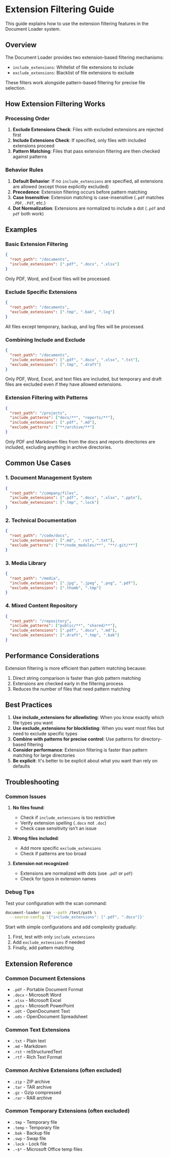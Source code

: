 # Extension Filtering Guide

This guide explains how to use the extension filtering features in the Document Loader system.

## Overview

The Document Loader provides two extension-based filtering mechanisms:
- `include_extensions`: Whitelist of file extensions to include
- `exclude_extensions`: Blacklist of file extensions to exclude

These filters work alongside pattern-based filtering for precise file selection.

## How Extension Filtering Works

### Processing Order

1. **Exclude Extensions Check**: Files with excluded extensions are rejected first
2. **Include Extensions Check**: If specified, only files with included extensions proceed
3. **Pattern Matching**: Files that pass extension filtering are then checked against patterns

### Behavior Rules

1. **Default Behavior**: If no `include_extensions` are specified, all extensions are allowed (except those explicitly excluded)
2. **Precedence**: Extension filtering occurs before pattern matching
3. **Case Insensitive**: Extension matching is case-insensitive (`.pdf` matches `.PDF`, `.Pdf`, etc.)
4. **Dot Normalization**: Extensions are normalized to include a dot (`.pdf` and `pdf` both work)

## Examples

### Basic Extension Filtering

```json
{
  "root_path": "/documents",
  "include_extensions": [".pdf", ".docx", ".xlsx"]
}
```
Only PDF, Word, and Excel files will be processed.

### Exclude Specific Extensions

```json
{
  "root_path": "/documents",
  "exclude_extensions": [".tmp", ".bak", ".log"]
}
```
All files except temporary, backup, and log files will be processed.

### Combining Include and Exclude

```json
{
  "root_path": "/documents",
  "include_extensions": [".pdf", ".docx", ".xlsx", ".txt"],
  "exclude_extensions": [".tmp", ".draft"]
}
```
Only PDF, Word, Excel, and text files are included, but temporary and draft files are excluded even if they have allowed extensions.

### Extension Filtering with Patterns

```json
{
  "root_path": "/projects",
  "include_patterns": ["docs/**", "reports/**"],
  "include_extensions": [".pdf", ".md"],
  "exclude_patterns": ["**/archive/**"]
}
```
Only PDF and Markdown files from the docs and reports directories are included, excluding anything in archive directories.

## Common Use Cases

### 1. Document Management System
```json
{
  "root_path": "/company/files",
  "include_extensions": [".pdf", ".docx", ".xlsx", ".pptx"],
  "exclude_extensions": [".tmp", ".lock"]
}
```

### 2. Technical Documentation
```json
{
  "root_path": "/code/docs",
  "include_extensions": [".md", ".rst", ".txt"],
  "exclude_patterns": ["**/node_modules/**", "**/.git/**"]
}
```

### 3. Media Library
```json
{
  "root_path": "/media",
  "include_extensions": [".jpg", ".jpeg", ".png", ".pdf"],
  "exclude_extensions": [".thumb", ".tmp"]
}
```

### 4. Mixed Content Repository
```json
{
  "root_path": "/repository",
  "include_patterns": ["public/**", "shared/**"],
  "include_extensions": [".pdf", ".docx", ".md"],
  "exclude_extensions": [".draft", ".tmp", ".bak"]
}
```

## Performance Considerations

Extension filtering is more efficient than pattern matching because:
1. Direct string comparison is faster than glob pattern matching
2. Extensions are checked early in the filtering process
3. Reduces the number of files that need pattern matching

## Best Practices

1. **Use include_extensions for allowlisting**: When you know exactly which file types you want
2. **Use exclude_extensions for blocklisting**: When you want most files but need to exclude specific types
3. **Combine with patterns for precise control**: Use patterns for directory-based filtering
4. **Consider performance**: Extension filtering is faster than pattern matching for large directories
5. **Be explicit**: It's better to be explicit about what you want than rely on defaults

## Troubleshooting

### Common Issues

1. **No files found**:
   - Check if `include_extensions` is too restrictive
   - Verify extension spelling (`.docx` not `.doc`)
   - Check case sensitivity isn't an issue

2. **Wrong files included**:
   - Add more specific `exclude_extensions`
   - Check if patterns are too broad

3. **Extension not recognized**:
   - Extensions are normalized with dots (use `.pdf` or `pdf`)
   - Check for typos in extension names

### Debug Tips

Test your configuration with the scan command:
```bash
document-loader scan --path /test/path \
  --source-config '{"include_extensions": [".pdf", ".docx"]}'
```

Start with simple configurations and add complexity gradually:
1. First, test with only `include_extensions`
2. Add `exclude_extensions` if needed
3. Finally, add pattern matching

## Extension Reference

### Common Document Extensions
- `.pdf` - Portable Document Format
- `.docx` - Microsoft Word
- `.xlsx` - Microsoft Excel
- `.pptx` - Microsoft PowerPoint
- `.odt` - OpenDocument Text
- `.ods` - OpenDocument Spreadsheet

### Common Text Extensions
- `.txt` - Plain text
- `.md` - Markdown
- `.rst` - reStructuredText
- `.rtf` - Rich Text Format

### Common Archive Extensions (often excluded)
- `.zip` - ZIP archive
- `.tar` - TAR archive
- `.gz` - Gzip compressed
- `.rar` - RAR archive

### Common Temporary Extensions (often excluded)
- `.tmp` - Temporary file
- `.temp` - Temporary file
- `.bak` - Backup file
- `.swp` - Swap file
- `.lock` - Lock file
- `.~$*` - Microsoft Office temp files